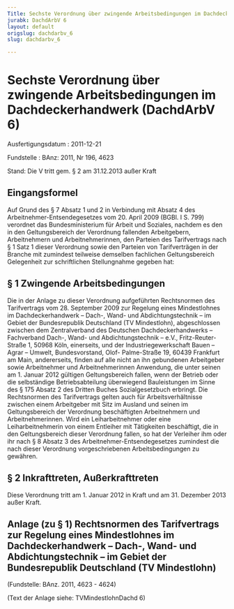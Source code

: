 ```yaml
---
Title: Sechste Verordnung über zwingende Arbeitsbedingungen im Dachdeckerhandwerk
jurabk: DachdArbV 6
layout: default
origslug: dachdarbv_6
slug: dachdarbv_6

---
```


# Sechste Verordnung über zwingende Arbeitsbedingungen im Dachdeckerhandwerk (DachdArbV 6)

Ausfertigungsdatum
:   2011-12-21

Fundstelle
:   BAnz: 2011, Nr 196, 4623

Stand: Die V tritt gem. § 2 am 31.12.2013 außer Kraft

## Eingangsformel

Auf Grund des § 7 Absatz 1 und 2 in Verbindung mit Absatz 4 des
Arbeitnehmer-Entsendegesetzes vom 20. April 2009 (BGBl. I S. 799)
verordnet das Bundesministerium für Arbeit und Soziales, nachdem es
den in den Geltungsbereich der Verordnung fallenden Arbeitgebern,
Arbeitnehmern und Arbeitnehmerinnen, den Parteien des Tarifvertrags
nach § 1 Satz 1 dieser Verordnung sowie den Parteien von
Tarifverträgen in der Branche mit zumindest teilweise demselben
fachlichen Geltungsbereich Gelegenheit zur schriftlichen Stellungnahme
gegeben hat:

## § 1 Zwingende Arbeitsbedingungen

Die in der Anlage zu dieser Verordnung aufgeführten Rechtsnormen des
Tarifvertrags vom 28. September 2009 zur Regelung eines Mindestlohnes
im Dachdeckerhandwerk – Dach-, Wand- und Abdichtungstechnik – im
Gebiet der Bundesrepublik Deutschland (TV Mindestlohn), abgeschlossen
zwischen dem Zentralverband des Deutschen Dachdeckerhandwerks –
Fachverband Dach-, Wand- und Abdichtungstechnik – e.V., Fritz-Reuter-
Straße 1, 50968 Köln, einerseits, und der Industriegewerkschaft Bauen
– Agrar – Umwelt, Bundesvorstand, Olof- Palme-Straße 19, 60439
Frankfurt am Main, andererseits, finden auf alle nicht an ihn
gebundenen Arbeitgeber sowie Arbeitnehmer und Arbeitnehmerinnen
Anwendung, die unter seinen am 1. Januar 2012 gültigen Geltungsbereich
fallen, wenn der Betrieb oder die selbständige Betriebsabteilung
überwiegend Bauleistungen im Sinne des § 175 Absatz 2 des Dritten
Buches Sozialgesetzbuch erbringt. Die Rechtsnormen des Tarifvertrags
gelten auch für Arbeitsverhältnisse zwischen einem Arbeitgeber mit
Sitz im Ausland und seinen im Geltungsbereich der Verordnung
beschäftigten Arbeitnehmern und Arbeitnehmerinnen. Wird ein
Leiharbeitnehmer oder eine Leiharbeitnehmerin von einem Entleiher mit
Tätigkeiten beschäftigt, die in den Geltungsbereich dieser Verordnung
fallen, so hat der Verleiher ihm oder ihr nach § 8 Absatz 3 des
Arbeitnehmer-Entsendegesetzes zumindest die nach dieser Verordnung
vorgeschriebenen Arbeitsbedingungen zu gewähren.

## § 2 Inkrafttreten, Außerkrafttreten

Diese Verordnung tritt am 1. Januar 2012 in Kraft und am 31. Dezember
2013 außer Kraft.

## Anlage (zu § 1) Rechtsnormen des Tarifvertrags zur Regelung eines Mindestlohnes im Dachdeckerhandwerk – Dach-, Wand- und Abdichtungstechnik – im Gebiet der Bundesrepublik Deutschland (TV Mindestlohn)

(Fundstelle: BAnz. 2011, 4623 - 4624)

(Text der Anlage siehe: TVMindestlohnDachd 6)

